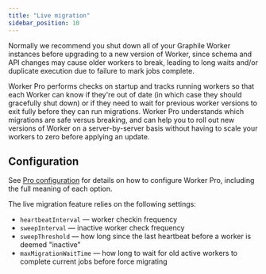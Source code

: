 ```yaml
---
title: "Live migration"
sidebar_position: 10
---
```


Normally we recommend you shut down all of your Graphile Worker instances before
upgrading to a new version of Worker, since schema and API changes may cause
older workers to break, leading to long waits and/or duplicate execution due to
failure to mark jobs complete.

Worker Pro performs checks on startup and tracks running workers so that each
Worker can know if they&apos;re out of date (in which case they should
gracefully shut down) or if they need to wait for previous worker versions to
exit fully before they can run migrations. Worker Pro understands which
migrations are safe versus breaking, and can help you to roll out new versions
of Worker on a server-by-server basis without having to scale your workers to
zero before applying an update.

## Configuration

See [Pro configuration](./config.md) for details on how to configure Worker Pro,
including the full meaning of each option.

The live migration feature relies on the following settings:

- `heartbeatInterval` &mdash; worker checkin frequency
- `sweepInterval` &mdash; inactive worker check frequency
- `sweepThreshold` &mdash; how long since the last heartbeat before a worker is
  deemed "inactive"
- `maxMigrationWaitTime` &mdash; how long to wait for old active workers to
  complete current jobs before force migrating
